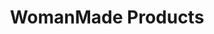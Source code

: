 ---
title: "WomanMade Products"
url: /seneca-falls/womanmade-products-fall-street/
shop: Kramladen
---